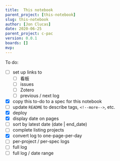 ```yaml
---
title:  This notebook
parent_project: [this-notebook]
slug: this-notebook
author: [Jon Clucas]
date: 2020-06-25
parent_project: c-pac
version: 0.0.1
boards: []
mvp: 
---
```


To do: 

- [ ] set up links to
   - [ ] 看板
   - [ ] issues
   - [ ] Zotero
   - [ ] previous / next log
- [x] copy this to-do to a spec for this notebook
- [ ] update `README` to describe tags, `<!--more-->`, etc.
- [x] deploy
- [x] display date on pages
- [ ] sort by latest date (date | end_date)
- [ ] complete listing projects
- [x] convert log to one-page-per-day
- [ ] per-project / per-spec logs
- [ ] full log
- [ ] full log / date range
